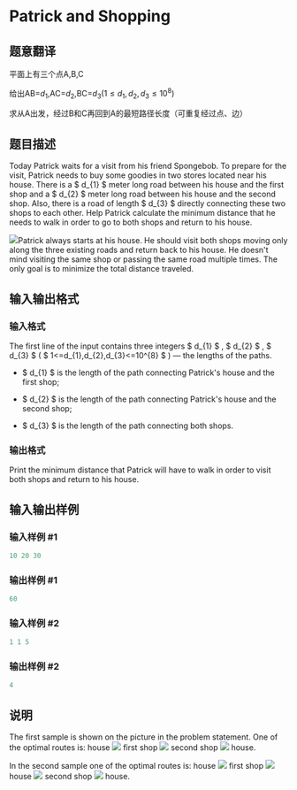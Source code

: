 # Patrick and Shopping

## 题意翻译

平面上有三个点A,B,C

给出AB=$d_1$,AC=$d_2$,BC=$d_3$($1\le d_1,d_2,d_3\le 10^8)$

求从A出发，经过B和C再回到A的最短路径长度（可重复经过点、边）

## 题目描述

Today Patrick waits for a visit from his friend Spongebob. To prepare for the visit, Patrick needs to buy some goodies in two stores located near his house. There is a $ d_{1} $ meter long road between his house and the first shop and a $ d_{2} $ meter long road between his house and the second shop. Also, there is a road of length $ d_{3} $ directly connecting these two shops to each other. Help Patrick calculate the minimum distance that he needs to walk in order to go to both shops and return to his house.

![](https://cdn.luogu.com.cn/upload/vjudge_pic/CF599A/5683c1a51ecc7bb98c898443df309a2210ffe932.png)Patrick always starts at his house. He should visit both shops moving only along the three existing roads and return back to his house. He doesn't mind visiting the same shop or passing the same road multiple times. The only goal is to minimize the total distance traveled.

## 输入输出格式

### 输入格式

The first line of the input contains three integers $ d_{1} $ , $ d_{2} $ , $ d_{3} $ ( $ 1<=d_{1},d_{2},d_{3}<=10^{8} $ ) — the lengths of the paths.

- $ d_{1} $ is the length of the path connecting Patrick's house and the first shop;

- $ d_{2} $ is the length of the path connecting Patrick's house and the second shop;

- $ d_{3} $ is the length of the path connecting both shops.

### 输出格式

Print the minimum distance that Patrick will have to walk in order to visit both shops and return to his house.

## 输入输出样例

### 输入样例 #1

```cpp
10 20 30

```
### 输出样例 #1

```cpp
60

```
### 输入样例 #2

```cpp
1 1 5

```
### 输出样例 #2

```cpp
4

```
## 说明

The first sample is shown on the picture in the problem statement. One of the optimal routes is: house ![](https://cdn.luogu.com.cn/upload/vjudge_pic/CF599A/355fee5161a1808ee95ea5dc6d815d4071657131.png) first shop ![](https://cdn.luogu.com.cn/upload/vjudge_pic/CF599A/355fee5161a1808ee95ea5dc6d815d4071657131.png) second shop ![](https://cdn.luogu.com.cn/upload/vjudge_pic/CF599A/355fee5161a1808ee95ea5dc6d815d4071657131.png) house.

In the second sample one of the optimal routes is: house ![](https://cdn.luogu.com.cn/upload/vjudge_pic/CF599A/355fee5161a1808ee95ea5dc6d815d4071657131.png) first shop ![](https://cdn.luogu.com.cn/upload/vjudge_pic/CF599A/355fee5161a1808ee95ea5dc6d815d4071657131.png) house ![](https://cdn.luogu.com.cn/upload/vjudge_pic/CF599A/355fee5161a1808ee95ea5dc6d815d4071657131.png) second shop ![](https://cdn.luogu.com.cn/upload/vjudge_pic/CF599A/355fee5161a1808ee95ea5dc6d815d4071657131.png) house.

